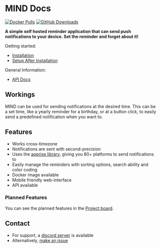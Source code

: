# MIND Docs

[![Docker Pulls](https://img.shields.io/docker/pulls/mrcas/mind.svg)](https://hub.docker.com/r/mrcas/mind)
[![GitHub Downloads](https://img.shields.io/github/downloads/Casvt/MIND/total.svg)](https://github.com/Casvt/MIND/releases)

__A simple self hosted reminder application that can send push notifications to your device. Set the reminder and forget about it!__

Getting started:

- [Installation](./installation.md)
- [Setup After Installation](./setup_after_installation.md)

General Information:

- [API Docs](./api.md)

## Workings

MIND can be used for sending notifications at the desired time. This can be a set time, like a yearly reminder for a birthday, or at a button click, to easily send a predefined notification when you want to.

## Features

- Works cross-timezone
- Notifications are sent with second-precision
- Uses the [apprise library](https://github.com/caronc/apprise), giving you 80+ platforms to send notifications to
- Easily manage the reminders with sorting options, search ability and color coding
- Docker image available
- Mobile friendly web-interface
- API available

### Planned Features

You can see the planned features in the [Project board](https://github.com/users/Casvt/projects/3).

## Contact

- For support, a [discord server](https://discord.gg/nMNdgG7vsE) is available
- Alternatively, [make an issue](https://github.com/Casvt/MIND/issues)
